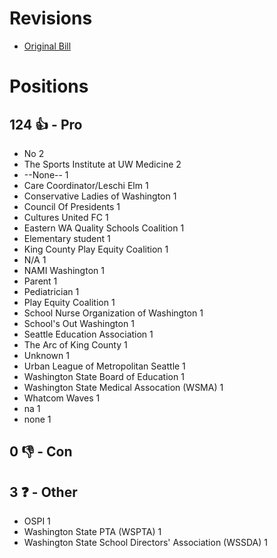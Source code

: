 # Revisions
* [Original Bill](1/)

# Positions
## 124 👍 - Pro
* No 2
* The Sports Institute at UW Medicine 2
* --None-- 1
* Care Coordinator/Leschi  Elm 1
* Conservative Ladies of Washington 1
* Council Of Presidents 1
* Cultures United FC 1
* Eastern WA Quality Schools Coalition  1
* Elementary student 1
* King County Play Equity Coalition 1
* N/A 1
* NAMI Washington 1
* Parent 1
* Pediatrician 1
* Play Equity Coalition 1
* School Nurse Organization of Washington  1
* School's Out Washington 1
* Seattle Education Association 1
* The Arc of King County 1
* Unknown 1
* Urban League of Metropolitan Seattle 1
* Washington State Board of Education 1
* Washington State Medical Assocation (WSMA) 1
* Whatcom Waves 1
* na 1
* none 1

## 0 👎 - Con

## 3 ❓ - Other
* OSPI 1
* Washington State PTA (WSPTA) 1
* Washington State School Directors' Association (WSSDA) 1
